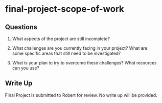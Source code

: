 # final-project-scope-of-work

## Questions

1. What aspects of the project are still incomplete?

2. What challenges are you currently facing in your project? What are some specific areas that still need to be investigated?

3. What is your plan to try to overcome these challenges? What resources can you use?

## Write Up

<!--- Final project write up goes here --->

Final Project is submitted to Robert for review. No write up will be provided.
